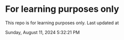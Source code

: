 # For learning purposes only
This repo is for learning purposes only.
Last updated at

Sunday, August 11, 2024 5:32:21 PM

